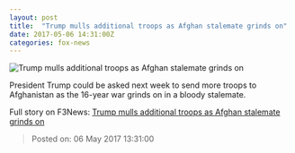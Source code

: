 ```yaml
---
layout: post
title:  "Trump mulls additional troops as Afghan stalemate grinds on"
date: 2017-05-06 14:31:00Z
categories: fox-news
---
```


![Trump mulls additional troops as Afghan stalemate grinds on](http://a57.foxnews.com/images.foxnews.com/content/fox-news/world/2017/05/06/trump-mulls-additional-troops-as-stalemate-in-afghan-grinds-on/_jcr_content/par/featured-media/media-0.img.jpg/0/0/1494082798272.jpg?ve=1)

President Trump could be asked next week to send more troops to Afghanistan as the 16-year war grinds on in a bloody stalemate.


Full story on F3News: [Trump mulls additional troops as Afghan stalemate grinds on](http://www.f3nws.com/n/WqxyWG)

> Posted on: 06 May 2017 13:31:00
